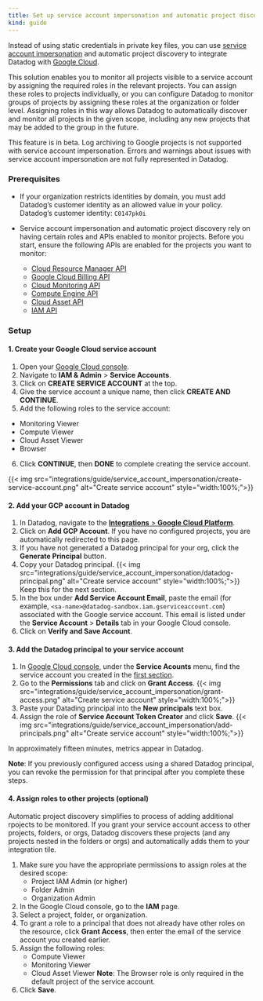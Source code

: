 ```yaml
---
title: Set up service account impersonation and automatic project discovery for Google Cloud
kind: guide
---
```


Instead of using static credentials in private key files, you can use [service account impersonation][1] and automatic project discovery to integrate Datadog with [Google Cloud][2].

This solution enables you to monitor all projects visible to a service account by assigning the required roles in the relevant projects. You can assign these roles to projects individually, or you can configure Datadog to monitor groups of projects by assigning these roles at the organization or folder level. Assigning roles in this way allows Datadog to automatically discover and monitor all projects in the given scope, including any new projects that may be added to the group in the future. 

<div class="alert alert-warning">
This feature is in beta. Log archiving to Google projects is not supported with service account impersonation. Errors and warnings about issues with service account impersonation are not fully represented in Datadog.
</div>

### Prerequisites

* If your organization restricts identities by domain, you must add Datadog’s customer identity as an allowed value in your policy. Datadog’s customer identity: `C0147pk0i`

* Service account impersonation and automatic project discovery rely on having certain roles and APIs enabled to monitor projects. Before you start, ensure the following APIs are enabled for the projects you want to monitor:
  * [Cloud Resource Manager API][3]
  * [Google Cloud Billing API][4]
  * [Cloud Monitoring API][5]
  * [Compute Engine API][6]
  * [Cloud Asset API][7]
  * [IAM API][8]

### Setup

#### 1. Create your Google Cloud service account

1. Open your [Google Cloud console][9].
2. Navigate to **IAM & Admin** > **Service Accounts**.
3. Click on **CREATE SERVICE ACCOUNT** at the top.
4. Give the service account a unique name, then click **CREATE AND CONTINUE**.
5. Add the following roles to the service account:
  * Monitoring Viewer
  * Compute Viewer
  * Cloud Asset Viewer
  * Browser
6. Click **CONTINUE**, then **DONE** to complete creating the service account.

{{< img src="integrations/guide/service_account_impersonation/create-service-account.png" alt="Create service account" style="width:100%;">}}

#### 2. Add your GCP account in Datadog

1. In Datadog, navigate to the [**Integrations** > **Google Cloud Platform**][10].
2. Click on **Add GCP Account**. If you have no configured projects, you are automatically redirected to this page.
3. If you have not generated a Datadog principal for your org, click the **Generate Principal** button.
4. Copy your Datadog principal. 
   {{< img src="integrations/guide/service_account_impersonation/datadog-principal.png" alt="Create service account" style="width:100%;">}}
   Keep this for the next section.
5. In the box under **Add Service Account Email**, paste the email (for example, `<sa-name>@datadog-sandbox.iam.gserviceaccount.com`) associated with the Google service account. This email is listed under the **Service Account** > **Details** tab in your Google Cloud console.
6. Click on **Verify and Save Account**.

#### 3. Add the Datadog principal to your service account

1. In [Google Cloud console][9], under the **Service Acounts** menu, find the service account you created in the [first section](#1-create-your-google-cloud-service-account).
2. Go to the **Permissions** tab and click on **Grant Access**.
   {{< img src="integrations/guide/service_account_impersonation/grant-access.png" alt="Create service account" style="width:100%;">}}
3. Paste your Datading principal into the **New principals** text box.
4. Assign the role of **Service Account Token Creator** and click **Save**.
{{< img src="integrations/guide/service_account_impersonation/add-principals.png" alt="Create service account" style="width:100%;">}}

In approximately fifteen minutes, metrics appear in Datadog.

**Note**: If you previously configured access using a shared Datadog principal, you can revoke the permission for that principal after you complete these steps.

#### 4. Assign roles to other projects (optional)

Automatic project discovery simplifies to process of adding additional rpojects to be monitored. If you grant your service account access to other projects, folders, or orgs, Datadog discovers these projects (and any projects nested in the folders or orgs) and automatically adds them to your integration tile.

1. Make sure you have the appropriate permissions to assign roles at the desired scope:
   * Project IAM Admin (or higher)
   * Folder Admin
   * Organization Admin
2. In the Google Cloud console, go to the **IAM** page.
3. Select a project, folder, or organization.
4. To grant a role to a principal that does not already have other roles on the resource, click **Grant Access**, then enter the email of the service account you created earlier.
5. Assign the following roles:
   * Compute Viewer
   * Monitoring Viewer
   * Cloud Asset Viewer
   **Note**: The Browser role is only required in the default project of the service account.
6. Click **Save**.




[1]: https://cloud.google.com/iam/docs/service-account-overview#impersonation
[2]: /integrations/google_cloud_platform/
[3]: https://console.cloud.google.com/apis/library/cloudresourcemanager.googleapis.com
[4]: https://console.cloud.google.com/apis/library/cloudbilling.googleapis.com
[5]: https://console.cloud.google.com/apis/library/monitoring.googleapis.com
[6]: https://console.cloud.google.com/apis/library/compute.googleapis.com
[7]: https://console.cloud.google.com/apis/library/cloudasset.googleapis.com
[8]: https://console.cloud.google.com/apis/library/iam.googleapis.com
[9]: https://console.cloud.google.com/
[10]: https://app.datadoghq.com/integrations/google-cloud-platform